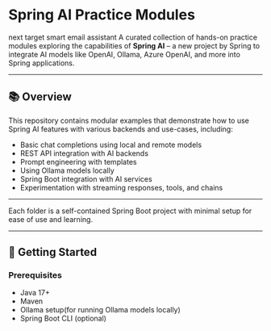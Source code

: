 # Spring AI Practice Modules
next target smart email assistant 
A curated collection of hands-on practice modules exploring the capabilities of **Spring AI** – a new project by Spring to integrate AI models like OpenAI, Ollama, Azure OpenAI, and more into Spring applications.

---

## 📚 Overview

This repository contains modular examples that demonstrate how to use Spring AI features with various backends and use-cases, including:

- Basic chat completions using local and remote models
- REST API integration with AI backends
- Prompt engineering with templates
- Using Ollama models locally
- Spring Boot integration with AI services
- Experimentation with streaming responses, tools, and chains

---


Each folder is a self-contained Spring Boot project with minimal setup for ease of use and learning.

---

## 🚀 Getting Started

### Prerequisites

- Java 17+
- Maven
- Ollama setup(for running Ollama models locally)
- Spring Boot CLI (optional)

